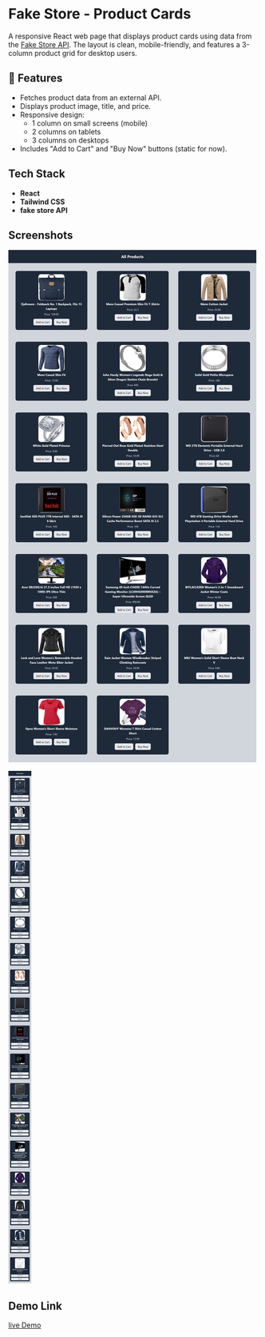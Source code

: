 # Fake Store - Product Cards

A responsive React web page that displays product cards using data from the [Fake Store API](https://fakestoreapi.com/). The layout is clean, mobile-friendly, and features a 3-column product grid for desktop users.

## 🚀 Features

- Fetches product data from an external API.
- Displays product image, title, and price.
- Responsive design:
  - 1 column on small screens (mobile)
  - 2 columns on tablets
  - 3 columns on desktops
- Includes "Add to Cart" and "Buy Now" buttons (static for now).

## Tech Stack

- **React**
- **Tailwind CSS**
- **fake store API**

## Screenshots

![alt text](lg-fakestoreapi.png)

![alt text](sm-fakestoreapi.png)

## Demo Link

[live Demo]()
